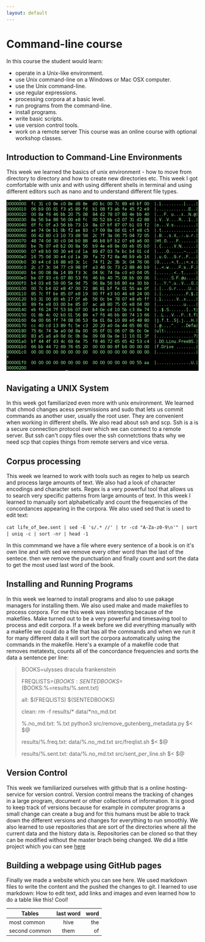 ```yaml
---
layout: default
---
```

# Command-line course
In this course the student would learn:
* operate in a Unix-like environment.
* use Unix command-line on a Windows or Mac OSX computer.
* use the Unix command-line.
* use regular expressions.
* processing corpora at a basic level.
* run programs from the command-line.
* install programs.
* write basic scripts.
* use version control tools.
* work on a remote server
This course was an online course with optional workshop classes.


## Introduction to Command-Line Environments
This week we learned the basics of unix environment - how to move from directory to directory and how to create new directories etc.
This week I got comfortable with unix and with using different shells in terminal and using different editors such as nano and to understand different file types. 



![alt text](assets/img/Binary_executable_file2.png)


## Navigating a UNIX System
In this week got familiarized even more with unix environment. We learned that chmod changes acess persmissions and sudo that lets us commit commands as another user, usually the root user.
They are convenient when working in different shells. We also read about ssh and scp. Ssh is a  is a secure connection protocol over which we can connect to a remote server.
But ssh can't copy files over the ssh connetctions thats why we need scp that copies things from remote servers and vice versa.


## Corpus processing
This week we learned to work with tools such as regex to help us search and process large amounts of text. We also had a look of character encodings and character sets.
Regex is a very powerful tool that allows us to search very specific patterns from large amounts of text. In this week I learned to manually sort alphabetically and count the frequencies 
of the concordances appearing in the corpora. We also used sed that is used to edit text:


```cat life_of_bee.sent | sed -E 's/.* //' | tr -cd "A-Za-z0-9\n'" | sort | uniq -c | sort -nr | head -1```    


In this commmand we have a file where every sentence of a book is on it's own line and with sed we remove every other word than the last of the sentece.
then we remove the punctuation and finally count and sort the data to get the most used last word of the book. 


## Installing and Running Programs
In this week we learned to install programs and also to use  pakage managers for installing them. 
We also used make and made makefiles to process corpora. For me this week was interesting because of the makefiles. 
Make turned out to be a very powerful and timesaving tool to process and edit corpora. If a week before we did everything manually with a makefile
we could do a file that has all the commands and when we run it for many different data it will sort the corpora automatically using the commands in
the makefile.
Here's a example of a makefile code that removes metatexts, counts all of the concordance frequencies and sorts the data a sentence per line:


>BOOKS=ulysses  dracula frankenstein
>
>FREQLISTS=$(BOOKS:%=results/%.freq.txt)
>SENTEDBOOKS=$(BOOKS:%=results/%.sent.txt)
>
>all: $(FREQLISTS) $(SENTEDBOOKS)
>
>clean:
>	rm -f results/* data/*no_md.txt
>
>%.no_md.txt: %.txt
>	python3 src/remove_gutenberg_metadata.py $< $@
>
>results/%.freq.txt: data/%.no_md.txt 
>	src/freqlist.sh $< $@
>
>results/%.sent.txt: data/%.no_md.txt
>	src/sent_per_line.sh $< $@ 





## Version Control
This week we familiarized ourselves with github that is a online hosting-service for version control. Version control means the tracking of changes in a large program, document or other collections of information. 
It is good to keep track of versions because for example in computer programs a small change can create a bug and for this humans must be able to track down the different versions and changes for everything to run smoothly.
We also learned to use repositories that are sort of the directories where all the current data and the history data is. Repositories can be cloned so that they can be modified without the master brach being changed.
We did a little project which you can see [here](https://github.com/rvers/cmdline-course)



## Building a webpage using GitHub pages
Finally we made a website which you can see here. We used markdown files to write the content and the pushed the changes to git.
I learned to use markdown: How to edit text, add links and images and even learned how to do a table like this! Cool!


| Tables        | last word     | word  |
| ------------- |:-------------:| -----:|
| most common   | hive          | the   |
| second common | them          |of     |



